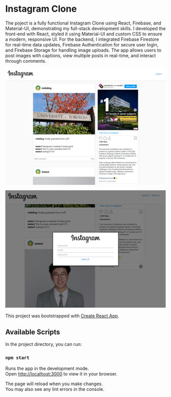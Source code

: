 # Instagram Clone

The poject is a fully functional Instagram Clone using React, Firebase, and Material-UI, demonstrating my full-stack development skills. I developed the front-end with React, styled it using Material-UI and custom CSS to ensure a modern, responsive UI. For the backend, I integrated Firebase Firestore for real-time data updates, Firebase Authentication for secure user login, and Firebase Storage for handling image uploads. The app allows users to post images with captions, view multiple posts in real-time, and interact through comments.

![Project Screenshot](./Instagram-Clone.png)

![Project Screenshot](./Login-Page.png)

This project was bootstrapped with [Create React App](https://github.com/facebook/create-react-app).

## Available Scripts

In the project directory, you can run:

### `npm start`

Runs the app in the development mode.\
Open [http://localhost:3000](http://localhost:3000) to view it in your browser.

The page will reload when you make changes.\
You may also see any lint errors in the console.

